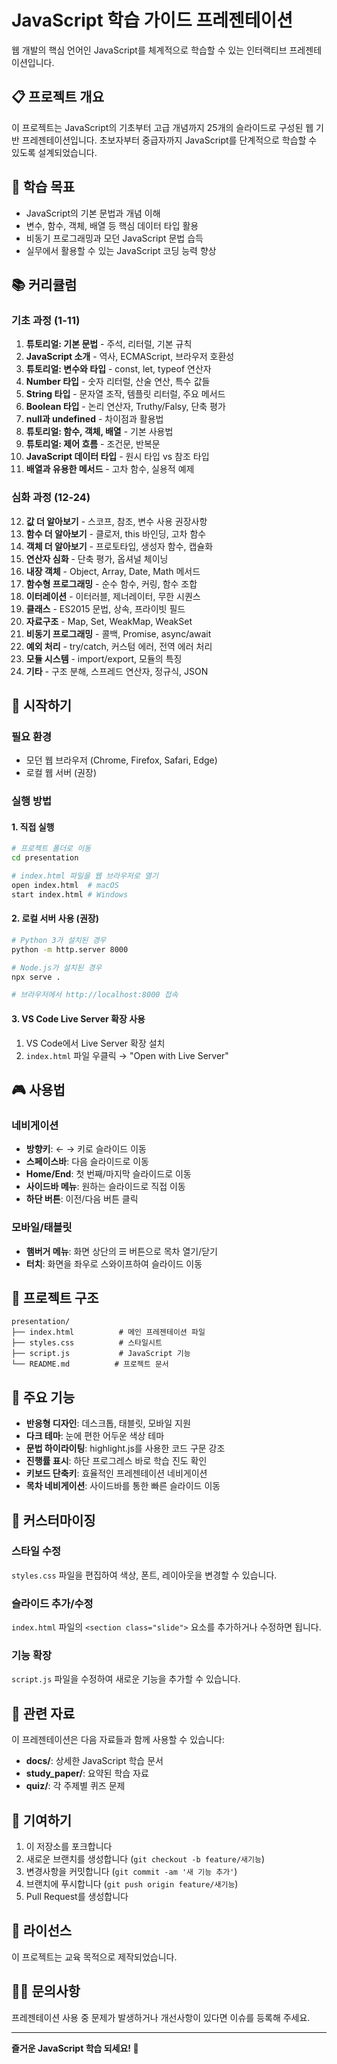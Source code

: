 # JavaScript 학습 가이드 프레젠테이션

웹 개발의 핵심 언어인 JavaScript를 체계적으로 학습할 수 있는 인터랙티브 프레젠테이션입니다.

## 📋 프로젝트 개요

이 프로젝트는 JavaScript의 기초부터 고급 개념까지 25개의 슬라이드로 구성된 웹 기반 프레젠테이션입니다. 초보자부터 중급자까지 JavaScript를 단계적으로 학습할 수 있도록 설계되었습니다.

## 🎯 학습 목표

- JavaScript의 기본 문법과 개념 이해
- 변수, 함수, 객체, 배열 등 핵심 데이터 타입 활용
- 비동기 프로그래밍과 모던 JavaScript 문법 습득
- 실무에서 활용할 수 있는 JavaScript 코딩 능력 향상

## 📚 커리큘럼

### 기초 과정 (1-11)
1. **튜토리얼: 기본 문법** - 주석, 리터럴, 기본 규칙
2. **JavaScript 소개** - 역사, ECMAScript, 브라우저 호환성
3. **튜토리얼: 변수와 타입** - const, let, typeof 연산자
4. **Number 타입** - 숫자 리터럴, 산술 연산, 특수 값들
5. **String 타입** - 문자열 조작, 템플릿 리터럴, 주요 메서드
6. **Boolean 타입** - 논리 연산자, Truthy/Falsy, 단축 평가
7. **null과 undefined** - 차이점과 활용법
8. **튜토리얼: 함수, 객체, 배열** - 기본 사용법
9. **튜토리얼: 제어 흐름** - 조건문, 반복문
10. **JavaScript 데이터 타입** - 원시 타입 vs 참조 타입
11. **배열과 유용한 메서드** - 고차 함수, 실용적 예제

### 심화 과정 (12-24)
12. **값 더 알아보기** - 스코프, 참조, 변수 사용 권장사항
13. **함수 더 알아보기** - 클로저, this 바인딩, 고차 함수
14. **객체 더 알아보기** - 프로토타입, 생성자 함수, 캡슐화
15. **연산자 심화** - 단축 평가, 옵셔널 체이닝
16. **내장 객체** - Object, Array, Date, Math 메서드
17. **함수형 프로그래밍** - 순수 함수, 커링, 함수 조합
18. **이터레이션** - 이터러블, 제너레이터, 무한 시퀀스
19. **클래스** - ES2015 문법, 상속, 프라이빗 필드
20. **자료구조** - Map, Set, WeakMap, WeakSet
21. **비동기 프로그래밍** - 콜백, Promise, async/await
22. **예외 처리** - try/catch, 커스텀 에러, 전역 에러 처리
23. **모듈 시스템** - import/export, 모듈의 특징
24. **기타** - 구조 분해, 스프레드 연산자, 정규식, JSON

## 🚀 시작하기

### 필요 환경
- 모던 웹 브라우저 (Chrome, Firefox, Safari, Edge)
- 로컬 웹 서버 (권장)

### 실행 방법

#### 1. 직접 실행
```bash
# 프로젝트 폴더로 이동
cd presentation

# index.html 파일을 웹 브라우저로 열기
open index.html  # macOS
start index.html # Windows
```

#### 2. 로컬 서버 사용 (권장)
```bash
# Python 3가 설치된 경우
python -m http.server 8000

# Node.js가 설치된 경우
npx serve .

# 브라우저에서 http://localhost:8000 접속
```

#### 3. VS Code Live Server 확장 사용
1. VS Code에서 Live Server 확장 설치
2. `index.html` 파일 우클릭 → "Open with Live Server"

## 🎮 사용법

### 네비게이션
- **방향키**: ← → 키로 슬라이드 이동
- **스페이스바**: 다음 슬라이드로 이동
- **Home/End**: 첫 번째/마지막 슬라이드로 이동
- **사이드바 메뉴**: 원하는 슬라이드로 직접 이동
- **하단 버튼**: 이전/다음 버튼 클릭

### 모바일/태블릿
- **햄버거 메뉴**: 화면 상단의 ☰ 버튼으로 목차 열기/닫기
- **터치**: 화면을 좌우로 스와이프하여 슬라이드 이동

## 📁 프로젝트 구조

```
presentation/
├── index.html          # 메인 프레젠테이션 파일
├── styles.css          # 스타일시트
├── script.js           # JavaScript 기능
└── README.md          # 프로젝트 문서
```

## 🎨 주요 기능

- **반응형 디자인**: 데스크톱, 태블릿, 모바일 지원
- **다크 테마**: 눈에 편한 어두운 색상 테마
- **문법 하이라이팅**: highlight.js를 사용한 코드 구문 강조
- **진행률 표시**: 하단 프로그레스 바로 학습 진도 확인
- **키보드 단축키**: 효율적인 프레젠테이션 네비게이션
- **목차 네비게이션**: 사이드바를 통한 빠른 슬라이드 이동

## 🔧 커스터마이징

### 스타일 수정
`styles.css` 파일을 편집하여 색상, 폰트, 레이아웃을 변경할 수 있습니다.

### 슬라이드 추가/수정
`index.html` 파일의 `<section class="slide">` 요소를 추가하거나 수정하면 됩니다.

### 기능 확장
`script.js` 파일을 수정하여 새로운 기능을 추가할 수 있습니다.

## 📖 관련 자료

이 프레젠테이션은 다음 자료들과 함께 사용할 수 있습니다:

- **docs/**: 상세한 JavaScript 학습 문서
- **study_paper/**: 요약된 학습 자료
- **quiz/**: 각 주제별 퀴즈 문제

## 🤝 기여하기

1. 이 저장소를 포크합니다
2. 새로운 브랜치를 생성합니다 (`git checkout -b feature/새기능`)
3. 변경사항을 커밋합니다 (`git commit -am '새 기능 추가'`)
4. 브랜치에 푸시합니다 (`git push origin feature/새기능`)
5. Pull Request를 생성합니다

## 📄 라이선스

이 프로젝트는 교육 목적으로 제작되었습니다.

## 🙋‍♂️ 문의사항

프레젠테이션 사용 중 문제가 발생하거나 개선사항이 있다면 이슈를 등록해 주세요.

---

**즐거운 JavaScript 학습 되세요! 🎉** 